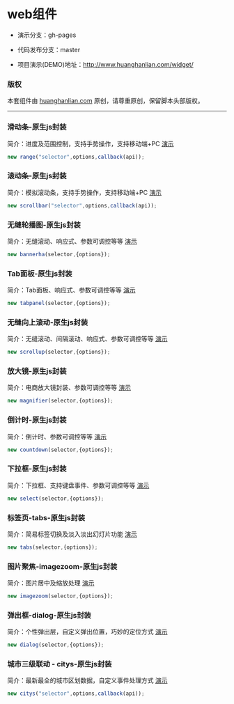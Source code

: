 # web组件

- 演示分支：gh-pages

- 代码发布分支：master

- 项目演示(DEMO)地址：http://www.huanghanlian.com/widget/

### 版权
本套组件由 [huanghanlian.com](http://www.huanghanlian.com/) 原创，请尊重原创，保留脚本头部版权。


---

### 滑动条-原生js封装
简介：进度及范围控制，支持手势操作，支持移动端+PC
[演示](http://www.huanghanlian.com/widget/range/)
```javascript
new range("selector",options,callback(api));
```

### 滚动条-原生js封装
简介：模拟滚动条，支持手势操作，支持移动端+PC
[演示](http://www.huanghanlian.com/widget/scrollbar/)
```javascript
new scrollbar("selector",options,callback(api));
```

### 无缝轮播图-原生js封装
简介：无缝滚动、响应式、参数可调控等等
[演示](http://www.huanghanlian.com/widget/bannerha/)
```javascript
new bannerha(selector,{options});
```


### Tab面板-原生js封装
简介：Tab面板、响应式、参数可调控等等
[演示](http://www.huanghanlian.com/widget/tabpanel/)
```javascript
new tabpanel(selector,{options});
```


### 无缝向上滚动-原生js封装
简介：无缝滚动、间隔滚动、响应式、参数可调控等等
[演示](http://www.huanghanlian.com/widget/scrollup/)
```javascript
new scrollup(selector,{options});
```



### 放大镜-原生js封装
简介：电商放大镜封装、参数可调控等等
[演示](http://www.huanghanlian.com/widget/magnifier/)
```javascript
new magnifier(selector,{options});
```

### 倒计时-原生js封装
简介：倒计时、参数可调控等等
[演示](http://www.huanghanlian.com/widget/countdown/)
```javascript
new countdown(selector,{options});
```

### 下拉框-原生js封装
简介：下拉框、支持键盘事件、参数可调控等等
[演示](http://www.huanghanlian.com/widget/select/)
```javascript
new select(selector,{options});
```

### 标签页-tabs-原生js封装
简介：简易标签切换及淡入淡出幻灯片功能
[演示](http://www.huanghanlian.com/widget/tabs/)
```javascript
new tabs(selector,{options});
```

### 图片聚焦-imagezoom-原生js封装
简介：图片居中及缩放处理
[演示](http://www.huanghanlian.com/widget/imagezoom/)
```javascript
new imagezoom(selector,{options});
```

### 弹出框-dialog-原生js封装
简介：个性弹出层，自定义弹出位置，巧妙的定位方式
[演示](http://www.huanghanlian.com/widget/dialog/)
```javascript
new dialog(selector,{options});
```

### 城市三级联动 - citys-原生js封装
简介：最新最全的城市区划数据，自定义事件处理方式
[演示](http://www.huanghanlian.com/widget/citys/)
```javascript
new citys("selector",options,callback(api));
```

